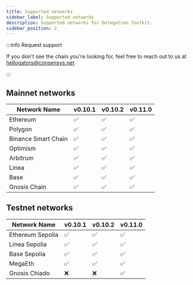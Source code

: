 ```yaml
---
title: Supported networks
sidebar_label: Supported networks
description: Supported networks for Delegation Toolkit.
sidebar_position: 2
---
```


:::info Request support

If you don't see the chain you're looking for, feel free to reach out to us at hellogators@consensys.net

:::

## Mainnet networks

| Network Name        | v0.10.1 | v0.10.2 | v0.11.0 |
| ------------------- | ------- | ------- | ------- |
| Ethereum            | ✅      | ✅      | ✅      |
| Polygon             | ✅      | ✅      | ✅      |
| Binance Smart Chain | ✅      | ✅      | ✅      |
| Optimism            | ✅      | ✅      | ✅      |
| Arbitrum            | ✅      | ✅      | ✅      |
| Linea               | ✅      | ✅      | ✅      |
| Base                | ✅      | ✅      | ✅      |
| Gnosis Chain        | ✅      | ✅      | ✅      |

## Testnet networks

| Network Name     | v0.10.1 | v0.10.2 | v0.11.0 |
| ---------------- | ------- | ------- | ------- |
| Ethereum Sepolia | ✅      | ✅      | ✅      |
| Linea Sepolia    | ✅      | ✅      | ✅      |
| Base Sepolia     | ✅      | ✅      | ✅      |
| MegaEth          | ✅      | ✅      | ✅      |
| Gnosis Chiado    | ❌      | ❌      | ✅      |
